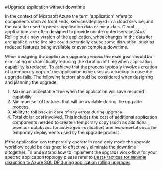 <properties 
   pageTitle="SQL Database Business Continuity during Application Upgrade" 
   description="This section provides guidance for business continuity to prevent downtime during an application upgrade." 
   services="sql-database"
   documentationCenter="" 
   authors="elfisher" 
   manager="jeffreyg" 
   editor="monicar"/>

<tags
   ms.service="sql-database"
   ms.devlang="NA"
   ms.topic="article"
   ms.tgt_pltfrm="NA"
   ms.workload="data-management" 
   ms.date="04/13/2015"
   ms.author="elfish"/>

#Upgrade application without downtime

In the context of Microsoft Azure the term 'application' refers to components such as front ends, services deployed in a cloud service, and the data tier used to persist application data or meta-data. Cloud applications are often designed to provide uninterrupted service 24x7. Rolling out a new version of the application, when changes in the data tier are applied in the live site could potentially cause some disruption, such as reduced features being available or even complete downtime. 

When designing the application upgrade process the main goal should be eliminating or dramatically reducing the duration of time when application capability is reduced. To achieve that the process typically involves creation of a temporary copy of the application to be used as a backup in case the upgrade fails. The following  factors should be considered when designing and planning the upgrade:

1.	Maximum acceptable time when the application will have reduced capability 
2.	Minimum set of features that will be available during the upgrade process
3.	Ability to roll back in case of any errors during upgrade.
4.	Total dollar cost involved.  This includes the cost of additional application components needed to create a temporary copy (such as additional premium databases for active geo-replication) and incremental costs for temporary deployments used by the upgrade process. 

If the application can temporarily operate in read-only mode the upgrade workflow could be designed to effectively eliminate the downtime altogether. To understand how to implement the upgrade work-flow for your specific application topology please refer to [Best Practices for minimal disruption to Azure SQL DB during application rolling upgrades](https://msdn.microsoft.com/library/azure/dn790385.aspx)
 
 